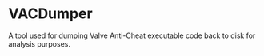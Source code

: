 # VACDumper
A tool used for dumping Valve Anti-Cheat executable code back to disk for analysis purposes.
